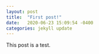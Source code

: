 ```yaml
---
layout: post
title:  "First post!"
date:   2020-06-23 15:09:54 -0400
categories: jekyll update
---
```

This post is a test. 